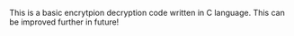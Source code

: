 This is a basic encrytpion decryption code written in C language. This can be improved further in future! 
